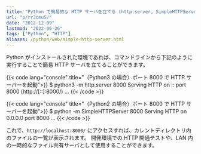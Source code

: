 ```yaml
---
title: "Python で簡易的な HTTP サーバを立てる (http.server, SimpleHTTPServer)"
url: "p/rr3cmu5/"
date: "2012-12-09"
lastmod: "2022-06-26"
tags: ["Python", "HTTP"]
aliases: /python/web/simple-http-server.html
---
```


Python がインストールされた環境であれば、コマンドラインから下記のように実行することで簡易 HTTP サーバを立てることができます。

{{< code lang="console" title="（Python3 の場合）ポート 8000 で HTTP サーバーを起動">}}
$ python3 -m http.server 8000
Serving HTTP on :: port 8000 (http://[::]:8000/) ...
{{< /code >}}

{{< code lang="console" title="（Python2 の場合）ポート 8000 で HTTP サーバーを起動">}}
$ python -m SimpleHTTPServer 8000
Serving HTTP on 0.0.0.0 port 8000 ...
{{< /code >}}

これで、`http://localhost:8000/` にアクセスすれば、カレントディレクトリ内のファイルの一覧が表示されます。
開発環境での HTTP 開通テストや、LAN 内の一時的なファイル共有サーバとして使用することができます。

